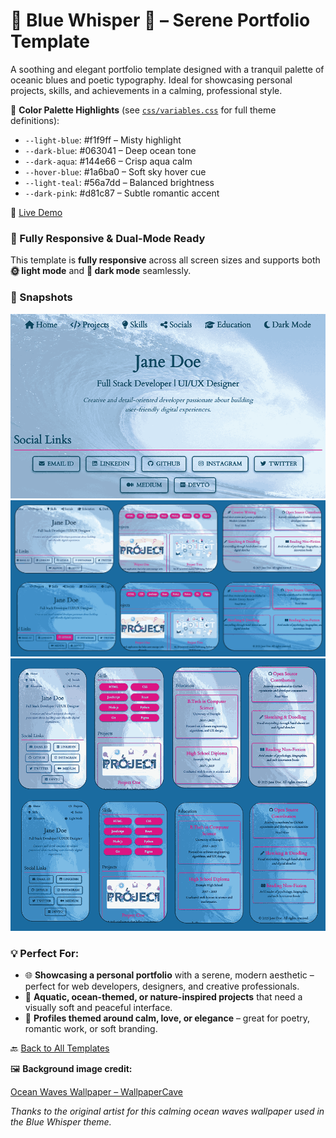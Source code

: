 # 💙 Blue Whisper 🌊 – Serene Portfolio Template

A soothing and elegant portfolio template designed with a tranquil palette of oceanic blues and poetic typography. Ideal for showcasing personal projects, skills, and achievements in a calming, professional style.

🎨 **Color Palette Highlights** (see [`css/variables.css`](css/variables.css) for full theme definitions):
- `--light-blue`: #f1f9ff – Misty highlight
- `--dark-blue`: #063041 – Deep ocean tone
- `--dark-aqua`: #144e66 – Crisp aqua calm
- `--hover-blue`: #1a6ba0 – Soft sky hover cue
- `--light-teal`: #56a7dd – Balanced brightness
- `--dark-pink`: #d81c87 – Subtle romantic accent

🔗 [Live Demo](https://madhurimarawat.github.io/Portfolio-Templates/Blue_Whisper)

### 📱 Fully Responsive & Dual-Mode Ready

This template is **fully responsive** across all screen sizes and supports both **🌞 light mode** and **🌙 dark mode** seamlessly.

### 📸 Snapshots

<div align="center">

<a href="https://madhurimarawat.github.io/Portfolio-Templates/Blue_Whisper">
  <img src="site-previews/website_1.png" 
       alt="Blue Whisper Homepage Preview" 
       title="Click to view the Blue Whisper homepage">
</a>

<a href="https://madhurimarawat.github.io/Portfolio-Templates/Blue_Whisper">
  <img src="site-previews/desktop_website.png" 
       alt="Desktop View of Blue Whisper Portfolio" 
       title="Desktop Preview – Blue Whisper Portfolio Template">
</a>

<a href="https://madhurimarawat.github.io/Portfolio-Templates/Blue_Whisper">
  <img src="site-previews/mobile_website.png" 
       alt="Mobile View of Blue Whisper Portfolio" 
       title="Mobile Preview – Blue Whisper Template">
</a>

</div>

### 💡 Perfect For:

* 🌐 **Showcasing a personal portfolio** with a serene, modern aesthetic – perfect for web developers, designers, and creative professionals.
* 🌊 **Aquatic, ocean-themed, or nature-inspired projects** that need a visually soft and peaceful interface.
* 💌 **Profiles themed around calm, love, or elegance** – great for poetry, romantic work, or soft branding.

🔙 [Back to All Templates](../Templates.md)

🖼️ **Background image credit:**

[Ocean Waves Wallpaper – WallpaperCave](https://wallpapercave.com/wp/HXoDwBB.jpg)

*Thanks to the original artist for this calming ocean waves wallpaper used in the Blue Whisper theme.*